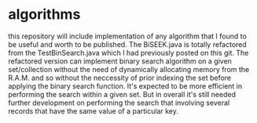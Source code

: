 # algorithms
this repository will include implementation of any algorithm that I found to be useful and worth to be published.
The BiSEEK.java is totally refactored from the TestBinSearch.java which I had previously posted on this git.
The refactored version can implement binary search algorithm on a given set/collection without the need of dynamically allocating memory from the R.A.M.
and so without the neccessity of prior indexing the set before applying the binary search function. It's expected to be more efficient in performing the 
search within a given set. But in overall it's still needed further development on performing the search that involving several records that have the 
same value of a particular key.
